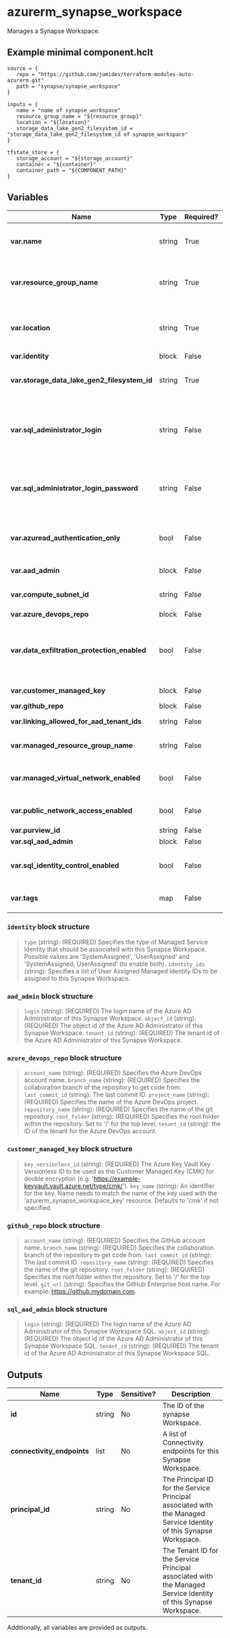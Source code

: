# azurerm_synapse_workspace

Manages a Synapse Workspace.

## Example minimal component.hclt

```hcl
source = {
   repo = "https://github.com/jumidev/terraform-modules-auto-azurerm.git" 
   path = "synapse/synapse_workspace" 
}

inputs = {
   name = "name of synapse_workspace" 
   resource_group_name = "${resource_group}" 
   location = "${location}" 
   storage_data_lake_gen2_filesystem_id = "storage_data_lake_gen2_filesystem_id of synapse_workspace" 
}

tfstate_store = {
   storage_account = "${storage_account}" 
   container = "${container}" 
   container_path = "${COMPONENT_PATH}" 
}

```

## Variables

| Name | Type | Required? |  Default  |  Description |
| ---- | ---- | --------- |  ----------- | ----------- |
| **var.name** | string | True | -  |  Specifies the name which should be used for this synapse Workspace. Changing this forces a new resource to be created. | 
| **var.resource_group_name** | string | True | -  |  Specifies the name of the Resource Group where the synapse Workspace should exist. Changing this forces a new resource to be created. | 
| **var.location** | string | True | -  |  Specifies the Azure Region where the synapse Workspace should exist. Changing this forces a new resource to be created. | 
| **var.identity** | block | False | -  |  An `identity` block. | 
| **var.storage_data_lake_gen2_filesystem_id** | string | True | -  |  Specifies the ID of storage data lake gen2 filesystem resource. Changing this forces a new resource to be created. | 
| **var.sql_administrator_login** | string | False | -  |  Specifies The login name of the SQL administrator. Changing this forces a new resource to be created. If this is not provided `aad_admin` or `customer_managed_key` must be provided. | 
| **var.sql_administrator_login_password** | string | False | -  |  The Password associated with the `sql_administrator_login` for the SQL administrator. If this is not provided `aad_admin` or `customer_managed_key` must be provided. | 
| **var.azuread_authentication_only** | bool | False | `False`  |  Is Azure Active Directory Authentication the only way to authenticate with resources inside this synapse Workspace. Defaults to `false`. | 
| **var.aad_admin** | block | False | -  |  An `aad_admin` block. Conflicts with `customer_managed_key`. | 
| **var.compute_subnet_id** | string | False | -  |  Subnet ID used for computes in workspace Changing this forces a new resource to be created. | 
| **var.azure_devops_repo** | block | False | -  |  An `azure_devops_repo` block. | 
| **var.data_exfiltration_protection_enabled** | bool | False | -  |  Is data exfiltration protection enabled in this workspace? If set to `true`, `managed_virtual_network_enabled` must also be set to `true`. Changing this forces a new resource to be created. | 
| **var.customer_managed_key** | block | False | -  |  A `customer_managed_key` block. Conflicts with `aad_admin`. | 
| **var.github_repo** | block | False | -  |  A `github_repo` block. | 
| **var.linking_allowed_for_aad_tenant_ids** | string | False | -  |  Allowed AAD Tenant Ids For Linking. | 
| **var.managed_resource_group_name** | string | False | -  |  Workspace managed resource group. Changing this forces a new resource to be created. | 
| **var.managed_virtual_network_enabled** | bool | False | -  |  Is Virtual Network enabled for all computes in this workspace? Changing this forces a new resource to be created. | 
| **var.public_network_access_enabled** | bool | False | `True`  |  Whether public network access is allowed for the Cognitive Account. Defaults to `true`. | 
| **var.purview_id** | string | False | -  |  The ID of purview account. | 
| **var.sql_aad_admin** | block | False | -  |  An `sql_aad_admin` block. | 
| **var.sql_identity_control_enabled** | bool | False | -  |  Are pipelines (running as workspace's system assigned identity) allowed to access SQL pools? | 
| **var.tags** | map | False | -  |  A mapping of tags which should be assigned to the Synapse Workspace. | 

### `identity` block structure

>`type` (string): (REQUIRED) Specifies the type of Managed Service Identity that should be associated with this Synapse Workspace. Possible values are 'SystemAssigned', 'UserAssigned' and 'SystemAssigned, UserAssigned' (to enable both).
>`identity_ids` (string): Specifies a list of User Assigned Managed Identity IDs to be assigned to this Synapse Workspace.

### `aad_admin` block structure

>`login` (string): (REQUIRED) The login name of the Azure AD Administrator of this Synapse Workspace.
>`object_id` (string): (REQUIRED) The object id of the Azure AD Administrator of this Synapse Workspace.
>`tenant_id` (string): (REQUIRED) The tenant id of the Azure AD Administrator of this Synapse Workspace.

### `azure_devops_repo` block structure

>`account_name` (string): (REQUIRED) Specifies the Azure DevOps account name.
>`branch_name` (string): (REQUIRED) Specifies the collaboration branch of the repository to get code from.
>`last_commit_id` (string): The last commit ID.
>`project_name` (string): (REQUIRED) Specifies the name of the Azure DevOps project.
>`repository_name` (string): (REQUIRED) Specifies the name of the git repository.
>`root_folder` (string): (REQUIRED) Specifies the root folder within the repository. Set to '/' for the top level.
>`tenant_id` (string): the ID of the tenant for the Azure DevOps account.

### `customer_managed_key` block structure

>`key_versionless_id` (string): (REQUIRED) The Azure Key Vault Key Versionless ID to be used as the Customer Managed Key (CMK) for double encryption (e.g. 'https://example-keyvault.vault.azure.net/type/cmk/').
>`key_name` (string): An identifier for the key. Name needs to match the name of the key used with the 'azurerm_synapse_workspace_key' resource. Defaults to 'cmk' if not specified.

### `github_repo` block structure

>`account_name` (string): (REQUIRED) Specifies the GitHub account name.
>`branch_name` (string): (REQUIRED) Specifies the collaboration branch of the repository to get code from.
>`last_commit_id` (string): The last commit ID.
>`repository_name` (string): (REQUIRED) Specifies the name of the git repository.
>`root_folder` (string): (REQUIRED) Specifies the root folder within the repository. Set to '/' for the top level.
>`git_url` (string): Specifies the GitHub Enterprise host name. For example: <https://github.mydomain.com>.

### `sql_aad_admin` block structure

>`login` (string): (REQUIRED) The login name of the Azure AD Administrator of this Synapse Workspace SQL.
>`object_id` (string): (REQUIRED) The object id of the Azure AD Administrator of this Synapse Workspace SQL.
>`tenant_id` (string): (REQUIRED) The tenant id of the Azure AD Administrator of this Synapse Workspace SQL.



## Outputs

| Name | Type | Sensitive? | Description |
| ---- | ---- | --------- | --------- |
| **id** | string | No  | The ID of the synapse Workspace. | 
| **connectivity_endpoints** | list | No  | A list of Connectivity endpoints for this Synapse Workspace. | 
| **principal_id** | string | No  | The Principal ID for the Service Principal associated with the Managed Service Identity of this Synapse Workspace. | 
| **tenant_id** | string | No  | The Tenant ID for the Service Principal associated with the Managed Service Identity of this Synapse Workspace. | 

Additionally, all variables are provided as outputs.
